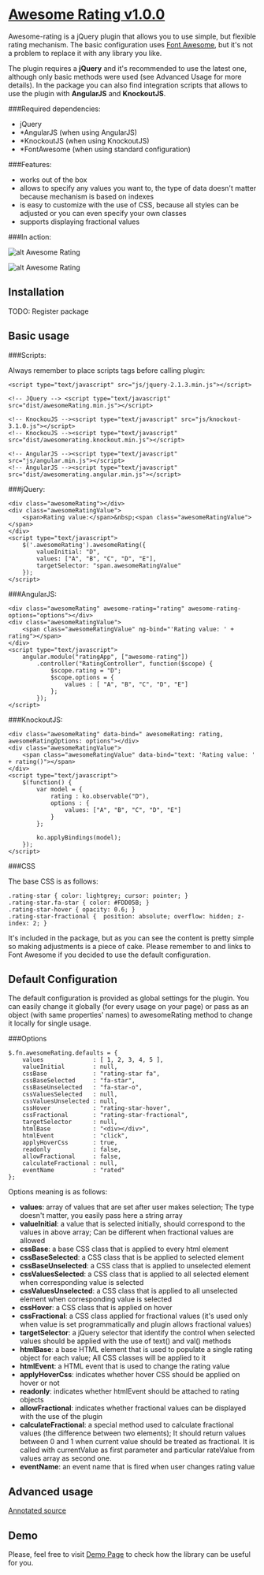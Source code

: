 [Awesome Rating v1.0.0](http://bandraszyk.github.io/awesome-rating/)
==============

Awesome-rating is a jQuery plugin that allows you to use simple, but flexible rating mechanism. The basic configuration uses [Font Awesome](https://github.com/FortAwesome/Font-Awesome), but it's not a problem to replace it with any library you like.

The plugin requires a **jQuery**  and it's recommended to use the latest one, although only basic methods were used (see Advanced Usage for more details). In the package you can also find integration scripts that allows to use the plugin with **AngularJS** and **KnockoutJS**.

###Required dependencies:

- jQuery
- *AngularJS (when using AngularJS)
- *KnockoutJS (when using KnockoutJS)
- *FontAwesome (when using standard configuration)

###Features:

- works out of the box
- allows to specify any values you want to, the type of data doesn't matter because mechanism is based on indexes
- is easy to customize with the use of CSS, because all styles can be adjusted or you can even specify your own classes
- supports displaying fractional values

###In action:


![alt Awesome Rating](http://bandraszyk.github.io/awesome-rating/rating_1.png)

![alt Awesome Rating](http://bandraszyk.github.io/awesome-rating/rating_2.png)

Installation
--------------

TODO: Register package

Basic usage
--------------

###Scripts:

Always remember to place scripts tags before calling plugin:

    <script type="text/javascript" src="js/jquery-2.1.3.min.js"></script>

	<!-- JQuery --> <script type="text/javascript" src="dist/awesomeRating.min.js"></script>

	<!-- KnockouJS --><script type="text/javascript" src="js/knockout-3.1.0.js"></script>
	<!-- KnockouJS --><script type="text/javascript" src="dist/awesomerating.knockout.min.js"></script>

	<!-- AngularJS --><script type="text/javascript" src="js/angular.min.js"></script>
	<!-- AngularJS --><script type="text/javascript" src="dist/awesomerating.angular.min.js"></script>


###jQuery:

    <div class="awesomeRating"></div>
    <div class="awesomeRatingValue">
        <span>Rating value:</span>&nbsp;<span class="awesomeRatingValue"></span>
    </div>
    <script type="text/javascript">
        $('.awesomeRating').awesomeRating({
            valueInitial: "D",
            values: ["A", "B", "C", "D", "E"],
            targetSelector: "span.awesomeRatingValue"
        });
    </script>

###AngularJS:

    <div class="awesomeRating" awesome-rating="rating" awesome-rating-options="options"></div>
	<div class="awesomeRatingValue">
		<span class="awesomeRatingValue" ng-bind="'Rating value: ' + rating"></span>
	</div>
	<script type="text/javascript">
		angular.module("ratingApp", ["awesome-rating"])
			.controller("RatingController", function($scope) {
				$scope.rating = "D";
				$scope.options = {
					values : [ "A", "B", "C", "D", "E"]
				};
			});
	</script>

###KnockoutJS:

    <div class="awesomeRating" data-bind=" awesomeRating: rating, awesomeRatingOptions: options"></div>
	<div class="awesomeRatingValue">
		<span class="awesomeRatingValue" data-bind="text: 'Rating value: ' + rating()"></span>
	</div>
	<script type="text/javascript">
		$(function() {
			var model = {
				rating : ko.observable("D"),
				options : {
					values: ["A", "B", "C", "D", "E"]
				}
			};

			ko.applyBindings(model);
		});
	</script>


###CSS

The base CSS is as follows:

    .rating-star { color: lightgrey; cursor: pointer; }
    .rating-star.fa-star { color: #FDD05B; }
    .rating-star-hover { opacity: 0.6; }
    .rating-star-fractional {  position: absolute; overflow: hidden; z-index: 2; }

It's included in the package, but as you can see the content is pretty simple so making adjustments is a piece of cake. Please remember to and links to Font Awesome if you decided to use the default configuration.

Default Configuration
--------------

The default configuration is provided as global settings for the plugin. You can easily change it globally (for every usage on your page) or pass as an object (with same properties' names) to awesomeRating method to change it locally for single usage.

###Options

    $.fn.awesomeRating.defaults = {
        values              : [ 1, 2, 3, 4, 5 ],
        valueInitial        : null,
        cssBase             : "rating-star fa",
        cssBaseSelected     : "fa-star",
        cssBaseUnselected   : "fa-star-o",
        cssValuesSelected   : null,
        cssValuesUnselected : null,
        cssHover            : "rating-star-hover",
        cssFractional       : "rating-star-fractional",
        targetSelector      : null,
        htmlBase            : "<div></div>",
        htmlEvent           : "click",
        applyHoverCss       : true,
        readonly            : false,
        allowFractional     : false,
        calculateFractional : null,
        eventName           : "rated"
    };

Options meaning is as follows:

- **values**: array of values that are set after user makes selection; The type doesn't matter, you easily pass here a string array
- **valueInitial**: a value that is selected initially, should correspond to the values in above array; Can be different when fractional values are allowed
- **cssBase**: a base CSS class that is applied to every html element
- **cssBaseSelected**: a CSS class that is be applied to selected element
- **cssBaseUnselected**: a CSS class that is applied to unselected element
- **cssValuesSelected**: a CSS class that is applied to all selected element when corresponding value is selected
- **cssValuesUnselected**: a CSS class that is applied to all unselected element when corresponding value is selected
- **cssHover**: a CSS class that is applied on hover
- **cssFractional**: a CSS class applied for fractional values (it's used only when value is set programmatically and plugin allows fractional values)
- **targetSelector**: a jQuery selector that identify the control when selected values should be applied with the use of text() and val() methods
- **htmlBase**: a base HTML element that is used to populate a single rating object for each value; All CSS classes will be applied to it
- **htmlEvent**: a HTML event that is used to change the rating value
- **applyHoverCss**: indicates whether hover CSS should be applied on hover or not
- **readonly**: indicates whether htmlEvent should be attached to rating objects
- **allowFractional**: indicates whether fractional values can be displayed with the use of the plugin
- **calculateFractional**: a special method used to calculate fractional values (the difference between two elements); It should return values between 0 and 1 when current value should be treated as fractional. It is called with currentValue as first parameter and particular rateValue from values array as second one.
- **eventName**: an event name that is fired when user changes rating value

Advanced usage
--------------

[Annotated source](http://bandraszyk.github.io/awesome-rating/docs/awesomeRating.html)


Demo
--------------

Please, feel free to visit [Demo Page](http://bandraszyk.github.io/awesome-rating/) to check how the library can be useful for you.